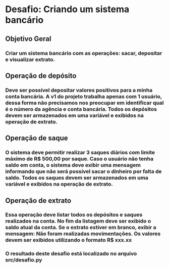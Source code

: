 # Desafio: Criando um sistema bancário​

## Objetivo Geral​
### Criar um sistema bancário com as operações: sacar, depositar e visualizar extrato.

## Operação de depósito
### Deve ser possível depositar valores positivos para a minha conta bancária. A v1 do projeto trabalha apenas com 1 usuário, dessa forma não precisamos nos preocupar em identificar qual é o número da agência e conta bancária. Todos os depósitos devem ser armazenados em uma variável e exibidos na operação de extrato.​

## Operação de saque​
### O sistema deve permitir realizar 3 saques diários com limite máximo de R$ 500,00 por saque. Caso o usuário não tenha saldo em conta, o sistema deve exibir uma mensagem informando que não será possível sacar o dinheiro por falta de saldo. Todos os saques devem ser armazenados em uma variável e exibidos na operação de extrato.​

## Operação de extrato​
### Essa operação deve listar todos os depósitos e saques realizados na conta. No fim da listagem deve ser exibido o saldo atual da conta. Se o extrato estiver em branco, exibir a mensagem: Não foram realizadas movimentações.​ Os valores devem ser exibidos utilizando o formato R$ xxx.xx


### **O resultado deste desafio está localizado no arquivo src/desafio.py** 

